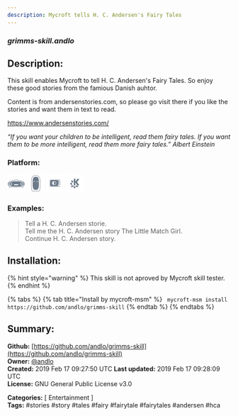 ```yaml
---
description: Mycroft tells H. C. Andersen's Fairy Tales
---
```


### _grimms-skill.andlo_  
## Description:  
This skill enables Mycroft to tell H. C. Andersen's Fairy Tales. So enjoy these good stories from the famious Danish auhtor.

Content is from andersenstories.com, so please go visit there if you like the stories and want them in text to read.

https://www.andersenstories.com/

_“If you want your children to be intelligent, read them fairy tales. If you want them to be more
intelligent, read them more fairy tales.”
Albert Einstein_  
  
  
### Platform:  
 ![Mark I](../.gitbook/assets/mark-1-icon.png)  ![Mark II](../.gitbook/assets/mark-2-icon.png)  ![Picroft](../.gitbook/assets/picroft-icon.png)  ![plasmoid](../.gitbook/assets/kde.png)   
### Examples:  
> Tell a H. C. Andersen storie.  
> Tell me the H. C. Andersen story The Little Match Girl.  
> Continue H. C. Andersen story.  
  
## Installation:  
{% hint style="warning" %}
This skill is not aproved by Mycroft skill tester.
{% endhint %}
    
{% tabs %}
{% tab title="Install by mycroft-msm" %}
``` mycroft-msm install https://github.com/andlo/grimms-skill```
{% endtab %}
  {% endtabs %}
    
## Summary:  
**Github:** [https://github.com/andlo/grimms-skill](https://github.com/andlo/grimms-skill)  
**Owner:** [@andlo](https://github.com/andlo)  
**Created:** 2019 Feb 17 09:27:50 UTC  **Last updated:** 2019 Feb 17 09:28:09 UTC  
**License:** GNU General Public License v3.0  
  
**Categories:** [ Entertainment ]   
**Tags:** \#stories \#story \#tales \#fairy \#fairytale \#fairytales \#andersen \#hca   
